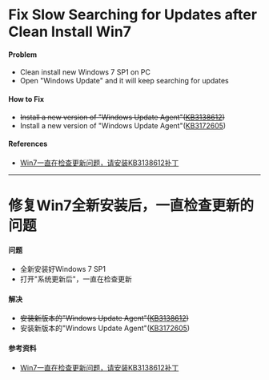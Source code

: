 # Fix Slow Searching for Updates after Clean Install Win7

#### Problem
* Clean install new Windows 7 SP1 on PC
* Open "Windows Update" and it will keep searching for updates

#### How to Fix
* ~~Install a new version of "Windows Update Agent"([KB3138612](https://support.microsoft.com/en-us/kb/3138612))~~
* Install a new version of "Windows Update Agent"([KB3172605](https://support.microsoft.com/en-us/kb/3172605))

#### References
* [Win7一直在检查更新问题，请安装KB3138612补丁](http://bbs.pcbeta.com/viewthread-1683254-1-1.html)

----------------------------------

# 修复Win7全新安装后，一直检查更新的问题

#### 问题
* 全新安装好Windows 7 SP1
* 打开"系统更新后"，一直在检查更新

#### 解决
* ~~安装新版本的"Windows Update Agent"([KB3138612](https://support.microsoft.com/en-us/kb/3138612))~~
* 安装新版本的"Windows Update Agent"([KB3172605](https://support.microsoft.com/en-us/kb/3172605))

#### 参考资料
* [Win7一直在检查更新问题，请安装KB3138612补丁](http://bbs.pcbeta.com/viewthread-1683254-1-1.html)

